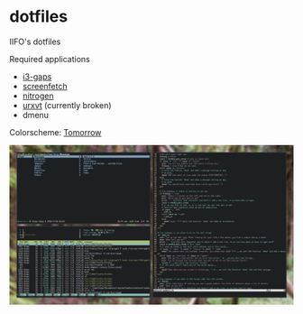 # dotfiles

IIFO's dotfiles

Required applications

 - [i3-gaps](https://github.com/Airblader/i3)
 - [screenfetch](https://github.com/KittyKatt/screenFetch)
 - [nitrogen](http://projects.l3ib.org/nitrogen/)
 - [urxvt](http://software.schmorp.de/pkg/rxvt-unicode) (currently broken)
 - dmenu

Colorscheme: [Tomorrow](https://chriskempson.github.io/base16/#tomorrow)
 
![](2016-07-28-153701_1599x899_scrot.png)


